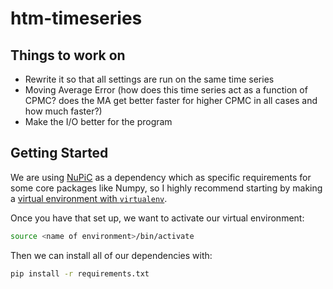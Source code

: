 # htm-timeseries

## Things to work on
* Rewrite it so that all settings are run on the same time series
* Moving Average Error (how does this time series act as a function of CPMC? does the MA get better faster for higher CPMC in all cases and how much faster?)
* Make the I/O better for the program

## Getting Started

We are using [NuPiC](https://github.com/alexandermichels/nupic) as a dependency which as specific requirements for some core packages like Numpy, so I highly recommend starting by making a [virtual environment with `virtualenv`](https://packaging.python.org/guides/installing-using-pip-and-virtualenv/).

Once you have that set up, we want to activate our virtual environment:

```bash
source <name of environment>/bin/activate
```

Then we can install all of our dependencies with:

```bash
pip install -r requirements.txt
```
